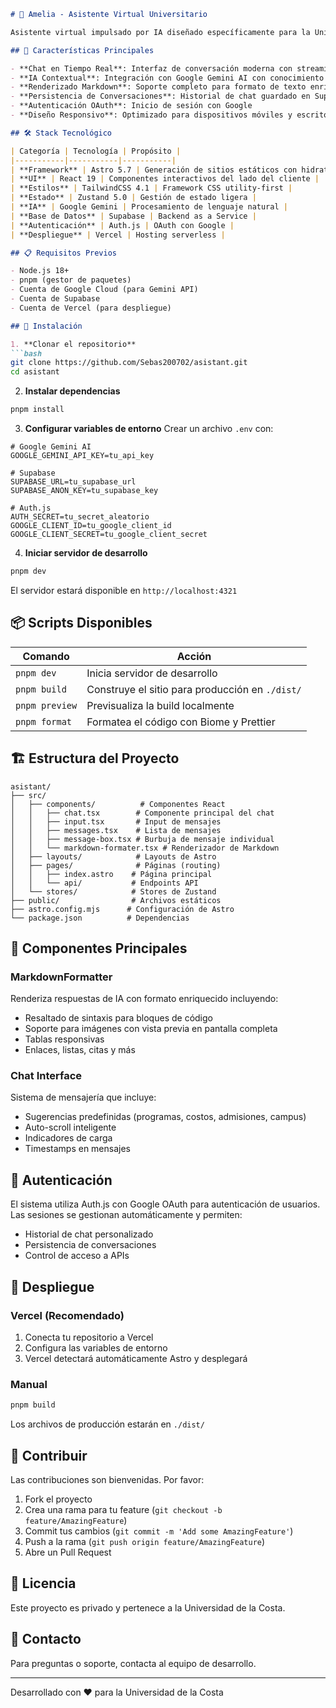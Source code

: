 
```markdown
# 🤖 Amelia - Asistente Virtual Universitario

Asistente virtual impulsado por IA diseñado específicamente para la Universidad de la Costa. Amelia ayuda a estudiantes, profesores y futuros estudiantes a acceder a información sobre programas académicos, costos, admisiones, instalaciones del campus y otros servicios institucionales.

## 🚀 Características Principales

- **Chat en Tiempo Real**: Interfaz de conversación moderna con streaming de respuestas
- **IA Contextual**: Integración con Google Gemini AI con conocimiento específico de la universidad
- **Renderizado Markdown**: Soporte completo para formato de texto enriquecido con resaltado de sintaxis
- **Persistencia de Conversaciones**: Historial de chat guardado en Supabase
- **Autenticación OAuth**: Inicio de sesión con Google
- **Diseño Responsivo**: Optimizado para dispositivos móviles y escritorio

## 🛠️ Stack Tecnológico

| Categoría | Tecnología | Propósito |
|-----------|-----------|-----------|
| **Framework** | Astro 5.7 | Generación de sitios estáticos con hidratación selectiva |
| **UI** | React 19 | Componentes interactivos del lado del cliente |
| **Estilos** | TailwindCSS 4.1 | Framework CSS utility-first |
| **Estado** | Zustand 5.0 | Gestión de estado ligera |
| **IA** | Google Gemini | Procesamiento de lenguaje natural |
| **Base de Datos** | Supabase | Backend as a Service |
| **Autenticación** | Auth.js | OAuth con Google |
| **Despliegue** | Vercel | Hosting serverless |

## 📋 Requisitos Previos

- Node.js 18+ 
- pnpm (gestor de paquetes)
- Cuenta de Google Cloud (para Gemini API)
- Cuenta de Supabase
- Cuenta de Vercel (para despliegue)

## 🔧 Instalación

1. **Clonar el repositorio**
```bash
git clone https://github.com/Sebas200702/asistant.git
cd asistant
```

2. **Instalar dependencias**
```bash
pnpm install
```

3. **Configurar variables de entorno**
Crear un archivo `.env` con:
```env
# Google Gemini AI
GOOGLE_GEMINI_API_KEY=tu_api_key

# Supabase
SUPABASE_URL=tu_supabase_url
SUPABASE_ANON_KEY=tu_supabase_key

# Auth.js
AUTH_SECRET=tu_secret_aleatorio
GOOGLE_CLIENT_ID=tu_google_client_id
GOOGLE_CLIENT_SECRET=tu_google_client_secret
```

4. **Iniciar servidor de desarrollo**
```bash
pnpm dev
```

El servidor estará disponible en `http://localhost:4321`

## 📦 Scripts Disponibles

| Comando | Acción |
|---------|--------|
| `pnpm dev` | Inicia servidor de desarrollo |
| `pnpm build` | Construye el sitio para producción en `./dist/` |
| `pnpm preview` | Previsualiza la build localmente |
| `pnpm format` | Formatea el código con Biome y Prettier |

## 🏗️ Estructura del Proyecto

```
asistant/
├── src/
│   ├── components/          # Componentes React
│   │   ├── chat.tsx        # Componente principal del chat
│   │   ├── input.tsx       # Input de mensajes
│   │   ├── messages.tsx    # Lista de mensajes
│   │   ├── message-box.tsx # Burbuja de mensaje individual
│   │   └── markdown-formater.tsx # Renderizador de Markdown
│   ├── layouts/            # Layouts de Astro
│   ├── pages/              # Páginas (routing)
│   │   ├── index.astro    # Página principal
│   │   └── api/           # Endpoints API
│   └── stores/            # Stores de Zustand
├── public/                # Archivos estáticos
├── astro.config.mjs      # Configuración de Astro
└── package.json          # Dependencias
```

## 🎨 Componentes Principales

### MarkdownFormatter
Renderiza respuestas de IA con formato enriquecido incluyendo:
- Resaltado de sintaxis para bloques de código
- Soporte para imágenes con vista previa en pantalla completa
- Tablas responsivas
- Enlaces, listas, citas y más

### Chat Interface
Sistema de mensajería que incluye:
- Sugerencias predefinidas (programas, costos, admisiones, campus)
- Auto-scroll inteligente
- Indicadores de carga
- Timestamps en mensajes

## 🔐 Autenticación

El sistema utiliza Auth.js con Google OAuth para autenticación de usuarios. Las sesiones se gestionan automáticamente y permiten:
- Historial de chat personalizado
- Persistencia de conversaciones
- Control de acceso a APIs

## 🚀 Despliegue

### Vercel (Recomendado)

1. Conecta tu repositorio a Vercel
2. Configura las variables de entorno
3. Vercel detectará automáticamente Astro y desplegará

### Manual

```bash
pnpm build
```

Los archivos de producción estarán en `./dist/`

## 🤝 Contribuir

Las contribuciones son bienvenidas. Por favor:

1. Fork el proyecto
2. Crea una rama para tu feature (`git checkout -b feature/AmazingFeature`)
3. Commit tus cambios (`git commit -m 'Add some AmazingFeature'`)
4. Push a la rama (`git push origin feature/AmazingFeature`)
5. Abre un Pull Request

## 📝 Licencia

Este proyecto es privado y pertenece a la Universidad de la Costa.

## 📧 Contacto

Para preguntas o soporte, contacta al equipo de desarrollo.

---

Desarrollado con ❤️ para la Universidad de la Costa
```

